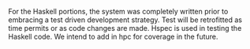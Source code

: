 For the Haskell portions, the system was completely written prior to embracing a test driven
development strategy. Test will be retrofitted as time permits or as code changes are made.
Hspec is used in testing the Haskell code. We intend to add in hpc for coverage in the future.
